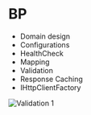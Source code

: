 # BP


- Domain design
- Configurations
- HealthCheck
- Mapping
- Validation
- Response Caching
- IHttpClientFactory

![Validation 1](\BP.Api\validations.PNG)